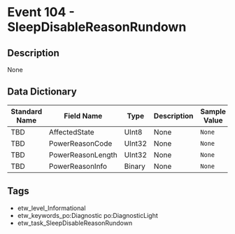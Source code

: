 # Event 104 - SleepDisableReasonRundown

## Description
None

## Data Dictionary
|Standard Name|Field Name|Type|Description|Sample Value|
|---|---|---|---|---|
|TBD|AffectedState|UInt8|None|`None`|
|TBD|PowerReasonCode|UInt32|None|`None`|
|TBD|PowerReasonLength|UInt32|None|`None`|
|TBD|PowerReasonInfo|Binary|None|`None`|

## Tags
* etw_level_Informational
* etw_keywords_po:Diagnostic po:DiagnosticLight
* etw_task_SleepDisableReasonRundown